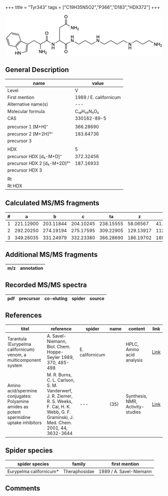 +++
title = "Tyr343"
tags = ["C19H35N5O2","P366","D183","HDX372"]
+++

![](/img/Tyr343.png)

## General Description

| name                        | value                  |
|-----------------------------|------------------------|
| Level                       | V                      |
| First mention               | 1989 / E. californicum |
| Alternative name(s)         | ---                    |
| Molecular formula           | C₁₉H₃₅N₅O₂             |
| CAS                         | 330162-89-5            |
|                             |                        |
| precursor 1 [M+H]⁺          | 366.28690              |
| precursor 2 [M+2H]²⁺        | 183.64736              |
| precursor 3                 |                        |
|                             |                        |
| HDX                         | 5                      |
| precursor HDX   [d₅-M+D]⁺   | 372.32456              |
| precursor HDX 2 [d₅-M+2D]²⁺ | 187.16933              |
| precursor HDX 3             |                        |
|                             |                        |
| Rt                          |                        |
| Rt HDX                      |                        |

## Calculated MS/MS fragments

| # | a         | b         | c         | ta        | z         | y         | tz        |
|---|-----------|-----------|-----------|-----------|-----------|-----------|-----------|
| 1 | 221.12900 | 203.11844 | 204.10245 | 238.15555 | 58.06567  | 41.03912  | 75.09222  |
| 2 | 292.20250 | 274.19194 | 275.17595 | 309.22905 | 129.13917 | 112.11262 | 146.16572 |
| 3 | 349.26035 | 331.24979 | 332.23380 | 366.28690 | 186.19702 | 169.17047 | 203.22357 |

## Additional MS/MS fragments

| m/z       | annotation |
|-----------|------------|

## Recorded MS/MS spectra

| pdf | precursor | co-eluting  | spider    | source                       |
|-----|-----------|-------------|-----------|------------------------------|

## References

| titel                                                                                   | reference                                                                                                                                       | spider          | name | content                          | link                                                   |
|-----------------------------------------------------------------------------------------|-------------------------------------------------------------------------------------------------------------------------------------------------|-----------------|------|----------------------------------|--------------------------------------------------------|
| Tarantula (Eurypelma californicum) venom, a multicomponent system                       | A. Savel-Niemann, Biol. Chem. Hoppe-Seyler 1989, 370, 485-498                                                                                   | E. californicum |      | HPLC, Amino acid analysis        | [Link](https://doi.org/10.1515/bchm3.1989.370.1.485)   |
| Amino acid/spermine conjugates: Polyamine amides as potent spermidine uptake inhibitors | M. R. Burns, C. L. Carlson, S. M. Vanderwerf, J. R. Ziemer, R. S. Weeks, F. Cai, H. K. Webb, G. F. Graminski, J. Med. Chem. 2001, 44, 3632-3644 | ---             | (35) | Synthesis, NMR, Activity-studies | [Link](https://pubs.acs.org/doi/abs/10.1021/jm0101040) |

## Spider species

| spider species          | family        | first mention           |
|-------------------------|---------------|-------------------------|
| Eurypelma californicum* | Theraphosidae | 1989 / A. Savel-Niemann |

## Comments
